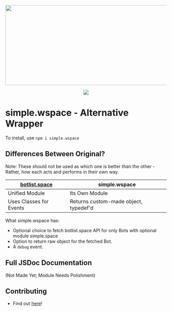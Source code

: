 <div style='text-align: center; '>
    <p>
        <img src='https://i.imgur.com/ozwnVmk.png' width=600 height=250>
    </p>
    <p>
        <a href='https://www.npmjs.com/package/simple.wspace'><img src='https://nodei.co/npm/simple.wspace.png'></a>
    </p>
</div>

# simple.wspace - Alternative Wrapper

To install, use `npm i simple.wspace`

## Differences Between Original?

Note: These should not be used as which one is better than the other - Rather, how each acts and performs in their own way.

| [botlist.space](https://www.npmjs.com/package/botlist.space) | simple.wspace                                                                |
|--------------------------------------------------------------|------------------------------------------------------------------------------|
| Unified Module                                               | Its Own Module                                                               |
| Uses Classes for Events                                      | Returns custom-made object, typedef'd                                        |

What simple.wspace has:
* Optional choice to fetch botlist.space API for only Bots with optional module simple.space
* Option to return raw object for the fetched Bot.
* A `debug` event.

## Full JSDoc Documentation

(Not Made Yet; Module Needs Polishment)

## Contributing

- Find out [here](https://github.com/BLU-Shack/simple.wspace/blob/master/.github/CONTRIBUTING.md)!
